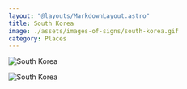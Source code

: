 ```yaml
---
layout: "@layouts/MarkdownLayout.astro"
title: South Korea
image: ./assets/images-of-signs/south-korea.gif
category: Places
---
```


![South Korea](@signs/south-korea.gif)

![South Korea](@signs/south-korea-sgsl-sign-bank.gif)
